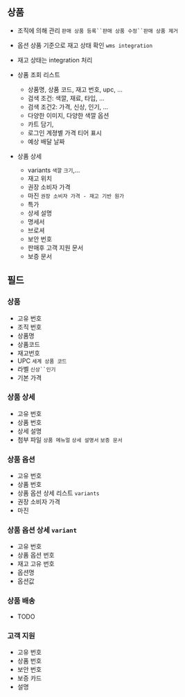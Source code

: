 ## 상품
- 조직에 의해 관리 `판매 상품 등록``판매 상품 수정``판매 상품 제거`
- 옵션 상품 기준으로 재고 상태 확인 `wms integration`
- 재고 상태는 integration 처리
- 상품 조회 리스트 
  - 상품명, 상품 코드, 재고 번호, upc, ...
  - 검색 조건: 색깔, 재료, 타입, ...
  - 검색 조건2: 가격, 신상, 인기, ...
  - 다양한 이미지, 다양한 색깔 옵션
  - 카트 담기,
  - 로그인 계졍별 가격 티어 표시
  - 예상 배달 날짜

- 상품 상세
  - variants `색깔` `크기`,...
  - 재고 위치
  - 권장 소비자 가격
  - 마진 `권장 소비자 가격 - 재고 기반 원가`
  - 특가
  - 상세 설명
  - 명세서
  - 브로셔
  - 보안 번호
  - 판매후 고객 지원 문서
  - 보증 문서
  
## 필드
### 상품
- 고유 번호
- 조직 번호
- 상품명
- 상품코드
- 재고번호
- UPC `세계 상품 코드`
- 라벨 `신상``인기` 
- 기본 가격

### 상품 상세
- 고유 번호
- 상품 번호
- 상세 설명
- 첨부 파일 `상품 메뉴얼` `상세 설명서` `보증 문서`

### 상품 옵션
- 고유 번호
- 상품 번호
- 상품 옵션 상세 리스트 `variants`
- 권장 소비자 가격
- 마진

### 상품 옵션 상세 `variant`
- 고유 번호
- 상품 옵션 번호
- 재고 고유 번호
- 옵션명
- 옵션값

### 상품 배송
- TODO

### 고객 지원
- 고유 번호
- 상품 번호
- 보안 번호
- 보증 카드
- 설명